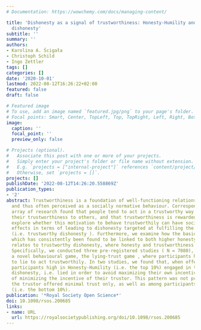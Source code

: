 ```yaml
---
# Documentation: https://wowchemy.com/docs/managing-content/

title: 'Dishonesty as a signal of trustworthiness: Honesty-Humility and trustworthy
  dishonesty'
subtitle: ''
summary: ''
authors:
- Karolina A. Ścigała
- Christoph Schild
- Ingo Zettler
tags: []
categories: []
date: '2020-10-01'
lastmod: 2022-08-12T16:26:22+02:00
featured: false
draft: false

# Featured image
# To use, add an image named `featured.jpg/png` to your page's folder.
# Focal points: Smart, Center, TopLeft, Top, TopRight, Left, Right, BottomLeft, Bottom, BottomRight.
image:
  caption: ''
  focal_point: ''
  preview_only: false

# Projects (optional).
#   Associate this post with one or more of your projects.
#   Simply enter your project's folder or file name without extension.
#   E.g. `projects = ["internal-project"]` references `content/project/deep-learning/index.md`.
#   Otherwise, set `projects = []`.
projects: []
publishDate: '2022-08-12T14:26:20.558869Z'
publication_types:
- '2'
abstract: Trustworthiness is a foundation of well-functioning relationships and societies,
  and thus often perceived as a socially normative behaviour. Correspondingly, a broad
  array of research found that people tend to act in a trustworthy way and signal
  their trustworthiness to others, and that trustworthiness is rewarded. Herein, we
  explore whether this motivation to behave trustworthily can have socially undesirable
  effects in terms of leading to dishonesty targeted at fulfilling the trustor's expectations
  (i.e. trustworthy dishonesty ). Furthermore, we examine how the basic trait of Honesty-Humility,
  which has consistently been found to be linked to both higher honesty and trustworthiness,
  relates to trustworthy dishonesty, where honesty and trustworthiness are at odds.
  Specifically, we conducted three pre-registered studies ( N = 7080), introducing
  a novel behavioural game, the lying-trust game , where participants had a chance
  to lie to act trustworthily. In two studies, we found that, when offered ‘full trust’,
  participants high in Honesty-Humility (i.e. the top 10%) engaged in trustworthy
  dishonesty, i.e. lied in order to avoid maximizing their own incentive at the cost
  of minimizing the incentive of their trustor. This pattern was not present when
  the trustor offered minimal trust only, as well as among participants low in Honesty-Humility
  (i.e. the bottom 10%).
publication: '*Royal Society Open Science*'
doi: 10.1098/rsos.200685
links:
- name: URL
  url: https://royalsocietypublishing.org/doi/10.1098/rsos.200685
---
```


